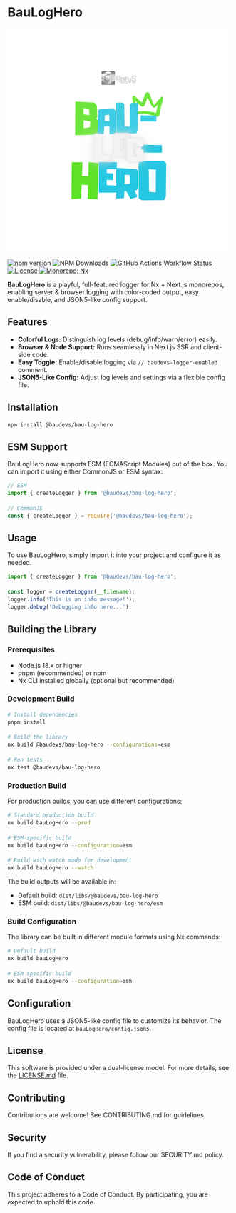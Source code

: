 # BauLogHero

![BauLogHero Logo](../../assets/bauLogHero/BauLogHero.png)

[![npm version](https://img.shields.io/npm/v/@baudevs-monorepo/bauLogHero.svg?style=flat-square)](https://www.npmjs.com/package/@baudevs/bau-log-hero)
![NPM Downloads](https://img.shields.io/npm/d18m/%40baudevs%2Fbau-log-hero)
![GitHub Actions Workflow Status](https://img.shields.io/github/actions/workflow/status/baudevs/baudevs-oss-monorepo/ci.yml)
[![License](https://img.shields.io/badge/license-CC%20BY--NC%204.0-lightgrey.svg?style=flat-square)](./LICENSE)
[![Monorepo: Nx](https://img.shields.io/badge/monorepo-nx-brightgreen?style=flat-square)](https://nx.dev)

**BauLogHero** is a playful, full-featured logger for Nx + Next.js monorepos, enabling server & browser logging with color-coded output, easy enable/disable, and JSON5-like config support.

## Features

- **Colorful Logs:** Distinguish log levels (debug/info/warn/error) easily.
- **Browser & Node Support:** Runs seamlessly in Next.js SSR and client-side code.
- **Easy Toggle:** Enable/disable logging via `// baudevs-logger-enabled` comment.
- **JSON5-Like Config:** Adjust log levels and settings via a flexible config file.

## Installation

```bash
npm install @baudevs/bau-log-hero
```

## ESM Support

BauLogHero now supports ESM (ECMAScript Modules) out of the box. You can import it using either CommonJS or ESM syntax:

```typescript
// ESM
import { createLogger } from '@baudevs/bau-log-hero';

// CommonJS
const { createLogger } = require('@baudevs/bau-log-hero');
```

## Usage

To use BauLogHero, simply import it into your project and configure it as needed.

```typescript
import { createLogger } from '@baudevs/bau-log-hero';

const logger = createLogger(__filename);
logger.info('This is an info message!');
logger.debug('Debugging info here...');
```

## Building the Library

### Prerequisites

- Node.js 18.x or higher
- pnpm (recommended) or npm
- Nx CLI installed globally (optional but recommended)

### Development Build

```bash
# Install dependencies
pnpm install

# Build the library
nx build @baudevs/bau-log-hero --configurations=esm

# Run tests
nx test @baudevs/bau-log-hero
```

### Production Build

For production builds, you can use different configurations:

```bash
# Standard production build
nx build bauLogHero --prod

# ESM-specific build
nx build bauLogHero --configuration=esm

# Build with watch mode for development
nx build bauLogHero --watch
```

The build outputs will be available in:


- Default build: `dist/libs/@baudevs/bau-log-hero`
- ESM build: `dist/libs/@baudevs/bau-log-hero/esm`

### Build Configuration

The library can be built in different module formats using Nx commands:

```bash
# Default build
nx build bauLogHero

# ESM specific build
nx build bauLogHero --configuration=esm
```

## Configuration

BauLogHero uses a JSON5-like config file to customize its behavior. The config file is located at `bauLogHero/config.json5`.

## License

This software is provided under a dual-license model. For more details, see the [LICENSE.md](LICENSE.md) file.

## Contributing

Contributions are welcome! See CONTRIBUTING.md for guidelines.

## Security

If you find a security vulnerability, please follow our SECURITY.md policy.

## Code of Conduct

This project adheres to a Code of Conduct. By participating, you are expected to uphold this code.
